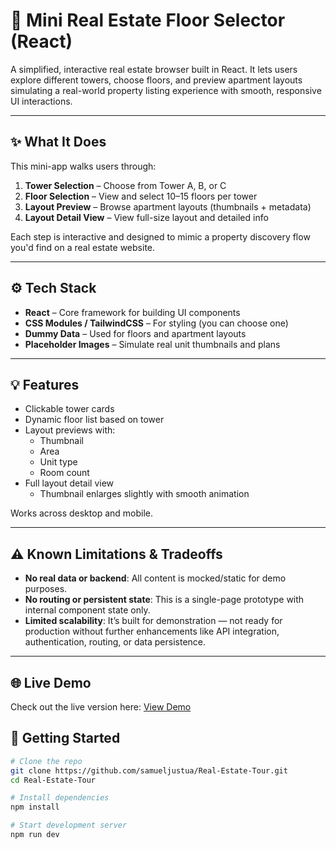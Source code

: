 # 🏢 Mini Real Estate Floor Selector (React)

A simplified, interactive real estate browser built in React. It lets users explore different towers, choose floors, and preview apartment layouts simulating a real-world property listing experience with smooth, responsive UI interactions.

---

## ✨ What It Does

This mini-app walks users through:

1. **Tower Selection** – Choose from Tower A, B, or C
2. **Floor Selection** – View and select 10–15 floors per tower
3. **Layout Preview** – Browse apartment layouts (thumbnails + metadata)
4. **Layout Detail View** – View full-size layout and detailed info

Each step is interactive and designed to mimic a property discovery flow you'd find on a real estate website.

---

## ⚙️ Tech Stack

- **React** – Core framework for building UI components
- **CSS Modules / TailwindCSS** – For styling (you can choose one)
- **Dummy Data** – Used for floors and apartment layouts
- **Placeholder Images** – Simulate real unit thumbnails and plans

---

## 💡 Features

- Clickable tower cards
- Dynamic floor list based on tower
- Layout previews with:
  - Thumbnail
  - Area
  - Unit type
  - Room count
- Full layout detail view
  - Thumbnail enlarges slightly with smooth animation

Works across desktop and mobile.

---

## ⚠️ Known Limitations & Tradeoffs

- **No real data or backend**: All content is mocked/static for demo purposes.
- **No routing or persistent state**: This is a single-page prototype with internal component state only.
- **Limited scalability**: It’s built for demonstration — not ready for production without further enhancements like API integration, authentication, routing, or data persistence.

---


## 🌐 Live Demo

Check out the live version here: [View Demo](https://real-estate-tour.vercel.app/)



## 🚀 Getting Started

```bash
# Clone the repo
git clone https://github.com/samueljustua/Real-Estate-Tour.git
cd Real-Estate-Tour

# Install dependencies
npm install

# Start development server
npm run dev

